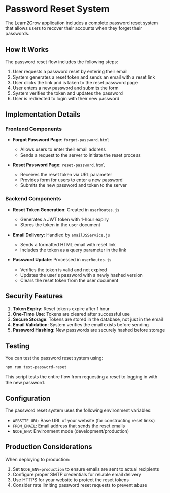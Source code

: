 # Password Reset System

The Learn2Grow application includes a complete password reset system that allows users to recover their accounts when they forget their passwords.

## How It Works

The password reset flow includes the following steps:

1. User requests a password reset by entering their email
2. System generates a reset token and sends an email with a reset link
3. User clicks the link and is taken to the reset password page
4. User enters a new password and submits the form
5. System verifies the token and updates the password
6. User is redirected to login with their new password

## Implementation Details

### Frontend Components

- **Forgot Password Page**: `forgot-password.html`
  - Allows users to enter their email address
  - Sends a request to the server to initiate the reset process

- **Reset Password Page**: `reset-password.html`
  - Receives the reset token via URL parameter
  - Provides form for users to enter a new password
  - Submits the new password and token to the server

### Backend Components

- **Reset Token Generation**: Created in `userRoutes.js`
  - Generates a JWT token with 1-hour expiry
  - Stores the token in the user document

- **Email Delivery**: Handled by `emailJSService.js`
  - Sends a formatted HTML email with reset link
  - Includes the token as a query parameter in the link

- **Password Update**: Processed in `userRoutes.js`
  - Verifies the token is valid and not expired
  - Updates the user's password with a newly hashed version
  - Clears the reset token from the user document

## Security Features

1. **Token Expiry**: Reset tokens expire after 1 hour
2. **One-Time Use**: Tokens are cleared after successful use
3. **Secure Storage**: Tokens are stored in the database, not just in the email
4. **Email Validation**: System verifies the email exists before sending
5. **Password Hashing**: New passwords are securely hashed before storage

## Testing

You can test the password reset system using:

```bash
npm run test-password-reset
```

This script tests the entire flow from requesting a reset to logging in with the new password.

## Configuration

The password reset system uses the following environment variables:

- `WEBSITE_URL`: Base URL of your website (for constructing reset links)
- `FROM_EMAIL`: Email address that sends the reset emails
- `NODE_ENV`: Environment mode (development/production)

## Production Considerations

When deploying to production:

1. Set `NODE_ENV=production` to ensure emails are sent to actual recipients
2. Configure proper SMTP credentials for reliable email delivery
3. Use HTTPS for your website to protect the reset tokens
4. Consider rate limiting password reset requests to prevent abuse
